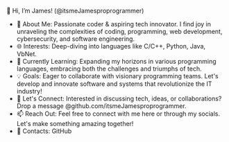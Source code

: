 👋 Hi, I’m James! (@itsmeJamesproprogrammer)

- 🚀 About Me: Passionate coder & aspiring tech innovator. I find joy in unraveling the complexities of coding, programming, web development, cybersecurity, and software engineering.
- 🌐 Interests: Deep-diving into languages like C/C++, Python, Java, VbNet.
- 🌟 Currently Learning: Expanding my horizons in various programming languages, embracing both the challenges and triumphs of tech.
- 💡 Goals: Eager to collaborate with visionary programming teams. Let's develop and innovate software and systems that revolutionize the IT industry!
- 🤝 Let's Connect: Interested in discussing tech, ideas, or collaborations? Drop a message @github.com/itsmeJamesproprogrammer.
- 📫 Reach Out: Feel free to connect with me here or through my socials. Let's make something amazing together!
- 🔗 Contacts: GitHub

<!---
itsmeJamesproprogrammer/itsmeJamesproprogrammer is a ✨ special ✨ repository because its `README.md` (this file) appears on your GitHub profile.
You can click the Preview link to take a look at your changes.
--->
